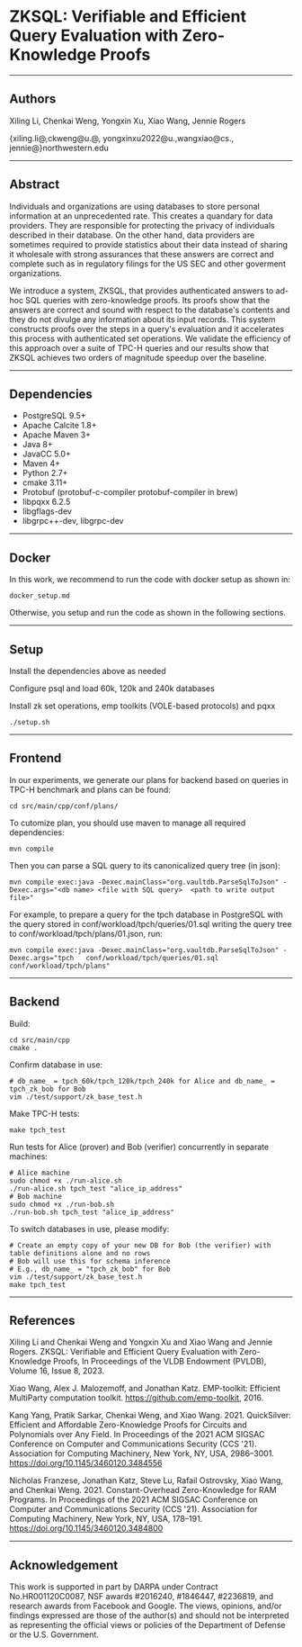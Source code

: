 # ZKSQL: Verifiable and Efficient Query Evaluation with Zero-Knowledge Proofs

--------------------------------------------------------------------------------
Authors
--------------------------------------------------------------------------------

Xiling Li, Chenkai Weng, Yongxin Xu, Xiao Wang, Jennie Rogers

{xiling.li@,ckweng@u.@, yongxinxu2022@u.,wangxiao@cs., jennie@}northwestern.edu

--------------------------------------------------------------------------------
Abstract
--------------------------------------------------------------------------------

Individuals and organizations are using databases to store personal information at an unprecedented rate. This creates a quandary for data providers. They are responsible for protecting the privacy of individuals described in their database. On the other hand, data providers are sometimes required to provide statistics about their data instead of sharing it wholesale with strong assurances that these answers are correct and complete such as in regulatory filings for the US SEC and other goverment organizations.  

We introduce a system, ZKSQL, that provides authenticated answers to ad-hoc SQL queries with zero-knowledge proofs. Its proofs show that the answers are correct and sound with respect to the database's contents and they do not divulge any  information about its input records. This system constructs proofs over the steps in a query's evaluation and it accelerates this process with authenticated set operations. We validate the efficiency of this approach over a suite of TPC-H queries and our results show that ZKSQL achieves two orders of magnitude speedup over the baseline.

--------------------------------------------------------------------------------
Dependencies
--------------------------------------------------------------------------------
* PostgreSQL 9.5+
* Apache Calcite 1.8+
* Apache Maven 3+
* Java 8+
* JavaCC 5.0+
* Maven 4+
* Python 2.7+
* cmake 3.11+
* Protobuf (protobuf-c-compiler protobuf-compiler in brew)
* libpqxx 6.2.5
* libgflags-dev
* libgrpc++-dev, libgrpc-dev

--------------------------------------------------------------------------------
Docker 
--------------------------------------------------------------------------------

In this work, we recommend to run the code with docker setup as shown in:
```
docker_setup.md
```
Otherwise, you setup and run the code as shown in the following sections.

--------------------------------------------------------------------------------
Setup
--------------------------------------------------------------------------------

Install the dependencies above as needed

Configure psql and load 60k, 120k and 240k databases

Install zk set operations, emp toolkits (VOLE-based protocols) and pqxx
```
./setup.sh
```
--------------------------------------------------------------------------------
Frontend 
--------------------------------------------------------------------------------

In our experiments, we generate our plans for backend based on queries in TPC-H benchmark and plans can be found:
```
cd src/main/cpp/conf/plans/
```
To cutomize plan, you should use maven to manage all required dependencies:
```
mvn compile
```
Then you can parse a SQL query to its canonicalized query tree (in json):
```
mvn compile exec:java -Dexec.mainClass="org.vaultdb.ParseSqlToJson" -Dexec.args="<db name> <file with SQL query>  <path to write output file>"
```
For example, to prepare a query for the tpch database in PostgreSQL with the query stored in conf/workload/tpch/queries/01.sql writing the query tree to conf/workload/tpch/plans/01.json, run:
```
mvn compile exec:java -Dexec.mainClass="org.vaultdb.ParseSqlToJson" -Dexec.args="tpch   conf/workload/tpch/queries/01.sql  conf/workload/tpch/plans"
```
--------------------------------------------------------------------------------
Backend
--------------------------------------------------------------------------------
Build:
```
cd src/main/cpp
cmake .
```
Confirm database in use:
```
# db_name_ = tpch_60k/tpch_120k/tpch_240k for Alice and db_name_ = tpch_zk_bob for Bob
vim ./test/support/zk_base_test.h
```
Make TPC-H tests:
```
make tpch_test
```
Run tests for Alice (prover) and Bob (verifier) concurrently in separate machines:
```
# Alice machine
sudo chmod +x ./run-alice.sh
./run-alice.sh tpch_test "alice_ip_address"
# Bob machine
sudo chmod +x ./run-bob.sh
./run-bob.sh tpch_test "alice_ip_address"
```
To switch databases in use, please modify:
```
# Create an empty copy of your new DB for Bob (the verifier) with table definitions alone and no rows
# Bob will use this for schema inference
# E.g., db_name_ = "tpch_zk_bob" for Bob
vim ./test/support/zk_base_test.h
make tpch_test
```
--------------------------------------------------------------------------------
References
--------------------------------------------------------------------------------

Xiling Li and Chenkai Weng and Yongxin Xu and Xiao Wang and Jennie Rogers. ZKSQL: Verifiable and Efficient Query Evaluation with Zero-Knowledge Proofs, In Proceedings of the VLDB Endowment (PVLDB), Volume 16, Issue 8, 2023.

Xiao Wang, Alex J. Malozemoff, and Jonathan Katz. EMP-toolkit: Efficient MultiParty computation toolkit. https://github.com/emp-toolkit,  2016. 

Kang Yang, Pratik Sarkar, Chenkai Weng, and Xiao Wang. 2021. QuickSilver: Efficient and Affordable Zero-Knowledge Proofs for Circuits and Polynomials over Any Field. In Proceedings of the 2021 ACM SIGSAC Conference on Computer and Communications Security (CCS '21). Association for Computing Machinery, New York, NY, USA, 2986–3001. https://doi.org/10.1145/3460120.3484556

Nicholas Franzese, Jonathan Katz, Steve Lu, Rafail Ostrovsky, Xiao Wang, and Chenkai Weng. 2021. Constant-Overhead Zero-Knowledge for RAM Programs. In Proceedings of the 2021 ACM SIGSAC Conference on Computer and Communications Security (CCS '21). Association for Computing Machinery, New York, NY, USA, 178–191. https://doi.org/10.1145/3460120.3484800

--------------------------------------------------------------------------------
Acknowledgement
--------------------------------------------------------------------------------

This work is supported in part by DARPA under Contract No.HR001120C0087, NSF awards #2016240, #1846447, #2236819, and research awards from Facebook and Google. The views, opinions, and/or findings expressed are those of the author(s) and should not be interpreted as representing the official views or policies of the Department of Defense or the U.S. Government.
